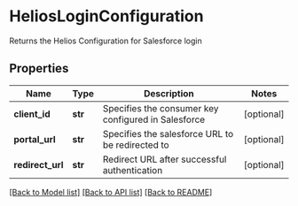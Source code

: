 # HeliosLoginConfiguration

Returns the Helios Configuration for Salesforce login

## Properties
Name | Type | Description | Notes
------------ | ------------- | ------------- | -------------
**client_id** | **str** | Specifies the consumer key configured in Salesforce | [optional] 
**portal_url** | **str** | Specifies the salesforce URL to be redirected to | [optional] 
**redirect_url** | **str** | Redirect URL after successful authentication | [optional] 

[[Back to Model list]](../README.md#documentation-for-models) [[Back to API list]](../README.md#documentation-for-api-endpoints) [[Back to README]](../README.md)


